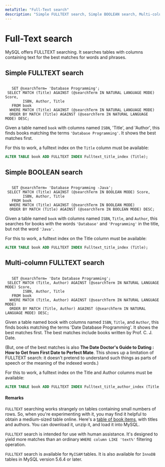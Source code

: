 ```yaml
---
metaTitle: "Full-Text search"
description: "Simple FULLTEXT search, Simple BOOLEAN search, Multi-column FULLTEXT search"
---
```


# Full-Text search


MySQL offers FULLTEXT searching. It searches tables with columns containing text for the best matches for words and phrases.



## Simple FULLTEXT search


```

   SET @searchTerm= 'Database Programming';
 SELECT MATCH (Title) AGAINST (@searchTerm IN NATURAL LANGUAGE MODE) Score,
        ISBN, Author, Title 
   FROM book
  WHERE MATCH (Title) AGAINST (@searchTerm IN NATURAL LANGUAGE MODE)
  ORDER BY MATCH (Title) AGAINST (@searchTerm IN NATURAL LANGUAGE MODE) DESC;

```

Given a table named `book` with columns named `ISBN`, 'Title', and 'Author', this finds books matching the terms `'Database Programming'`.  It shows the best matches first.

For this to work, a fulltext index on the `Title` column must be available:

```sql
ALTER TABLE book ADD FULLTEXT INDEX Fulltext_title_index (Title);

```



## Simple BOOLEAN search


```

   SET @searchTerm= 'Database Programming -Java';
 SELECT MATCH (Title) AGAINST (@searchTerm IN BOOLEAN MODE) Score,
        ISBN, Author, Title 
   FROM book
  WHERE MATCH (Title) AGAINST (@searchTerm IN BOOLEAN MODE)
  ORDER BY MATCH (Title) AGAINST (@searchTerm IN BOOLEAN MODE) DESC;

```

Given a table named `book` with columns named `ISBN`, `Title`, and `Author`,  this searches for books with the words `'Database'` and `'Programming'` in the title, but not the word `'Java'`.

For this to work, a fulltext index on the Title column must be available:

```sql
ALTER TABLE book ADD FULLTEXT INDEX Fulltext_title_index (Title);

```



## Multi-column FULLTEXT search


```

   SET @searchTerm= 'Date Database Programming';
 SELECT MATCH (Title, Author) AGAINST (@searchTerm IN NATURAL LANGUAGE MODE) Score,
        ISBN, Author, Title 
   FROM book
  WHERE MATCH (Title, Author) AGAINST (@searchTerm IN NATURAL LANGUAGE MODE)
  ORDER BY MATCH (Title, Author) AGAINST (@searchTerm IN NATURAL LANGUAGE MODE) DESC;

```

Given a table named book with columns named `ISBN`, `Title`, and `Author`, this finds books matching the terms 'Date Database Programming'. It shows the best matches first. The best matches include books written by Prof. C. J. Date.

(But, one of the best matches is also **The Date Doctor's Guide to Dating : How to Get from First Date to Perfect Mate**.  This shows up a limitation of FULLTEXT search: it doesn't pretend to understand such things as parts of speech or the meaning of the indexed words.)

For this to work, a fulltext index on the Title and Author columns must be available:

```sql
ALTER TABLE book ADD FULLTEXT INDEX Fulltext_title_author_index (Title, Author);

```



#### Remarks


`FULLTEXT` searching works strangely on tables containing small numbers of rows. So, when you're experimenting with it, you may find it helpful to obtain a medium-sized table online. Here's a [table of book items](http://www.plumislandmedia.net/wp-content/uploads/2017/01/book.zip), with titles and authors.  You can download it, unzip it, and load it into MySQL.

`FULLTEXT` search is intended for use with human assistance. It's designed to yield more matches than an ordinary `WHERE column LIKE 'text%'` filtering operation.

`FULLTEXT` search is available for `MyISAM` tables. It is also available for `InnoDB` tables in MySQL version 5.6.4 or later.

